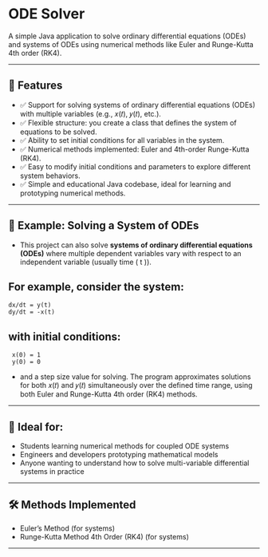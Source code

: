 # ODE Solver

A simple Java application to solve ordinary differential equations (ODEs) and systems of ODEs using numerical methods like Euler and Runge-Kutta 4th order (RK4).

---
## 🚀 Features
- ✅ Support for solving systems of ordinary differential equations (ODEs) with multiple variables (e.g., 𝑥(𝑡), 𝑦(𝑡), etc.).
- ✅ Flexible structure: you create a class that defines the system of equations to be solved.
- ✅ Ability to set initial conditions for all variables in the system.
- ✅ Numerical methods implemented: Euler and 4th-order Runge-Kutta (RK4).
- ✅ Easy to modify initial conditions and parameters to explore different system behaviors.
- ✅ Simple and educational Java codebase, ideal for learning and prototyping numerical methods.
---
## 📘 Example: Solving a System of ODEs
- This project can also solve **systems of ordinary differential equations (ODEs)** where multiple dependent variables vary with respect to an independent variable (usually time \( t \)).

## For example, consider the system:
    dx/dt = y(t)
    dy/dt = -x(t)

## with initial conditions:
     x(0) = 1
     y(0) = 0

- and a step size value for solving. The program approximates solutions for both 𝑥(𝑡) and 𝑦(𝑡) simultaneously over the defined time range, using both Euler and Runge-Kutta 4th order (RK4) methods.
    
---

## 🧠 Ideal for:

- Students learning numerical methods for coupled ODE systems
- Engineers and developers prototyping mathematical models
- Anyone wanting to understand how to solve multi-variable differential systems in practice

---

## 🛠️ Methods Implemented

- Euler’s Method (for systems)
- Runge-Kutta Method 4th Order (RK4) (for systems)

---
